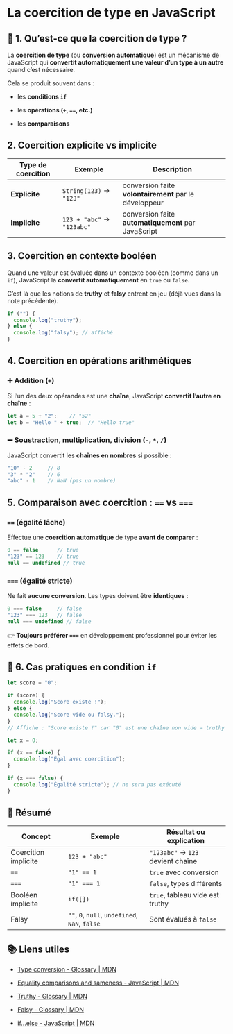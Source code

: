 # La coercition de type en JavaScript

## 🧠 1. Qu’est-ce que la coercition de type ?

La **coercition de type** (ou **conversion automatique**) est un mécanisme de JavaScript qui **convertit automatiquement une valeur d’un type à un autre** quand c’est nécessaire.

Cela se produit souvent dans :

- les **conditions `if`**

- les **opérations (`+`, `==`, etc.)**

- les **comparaisons**



## 2. Coercition explicite vs implicite

| Type de coercition | Exemple                    | Description                                            |
| ------------------ | -------------------------- | ------------------------------------------------------ |
| **Explicite**      | `String(123)` → `"123"`    | conversion faite **volontairement** par le développeur |
| **Implicite**      | `123 + "abc"` → `"123abc"` | conversion faite **automatiquement** par JavaScript    |



## 3. Coercition en contexte booléen

Quand une valeur est évaluée dans un contexte booléen (comme dans un `if`), JavaScript la **convertit automatiquement** en `true` ou `false`.

C’est là que les notions de **truthy** et **falsy** entrent en jeu (déjà vues dans la note précédente).

```js
if ("") {
  console.log("truthy");
} else {
  console.log("falsy"); // affiché
}
```



## 4. Coercition en opérations arithmétiques

### ➕ Addition (`+`)

Si l’un des deux opérandes est une **chaîne**, JavaScript **convertit l’autre en chaîne** :

```js
let a = 5 + "2";    // "52"
let b = "Hello " + true;  // "Hello true"
```

### ➖ Soustraction, multiplication, division (`-`, `*`, `/`)

JavaScript convertit les **chaînes en nombres** si possible :

```js
"10" - 2     // 8
"3" * "2"    // 6
"abc" - 1    // NaN (pas un nombre)
```



## 5. Comparaison avec coercition : `==` vs `===`

### `==` (égalité **lâche**)

Effectue une **coercition automatique** de type **avant de comparer** :

```js
0 == false      // true
"123" == 123    // true
null == undefined // true
```

### `===` (égalité **stricte**)

Ne fait **aucune conversion**. Les types doivent être **identiques** :

```js
0 === false     // false
"123" === 123   // false
null === undefined // false
```

👉 **Toujours préférer `===`** en développement professionnel pour éviter les effets de bord.



## 🧠 6. Cas pratiques en condition `if`

```js
let score = "0";

if (score) {
  console.log("Score existe !");
} else {
  console.log("Score vide ou falsy.");
}
// Affiche : "Score existe !" car "0" est une chaîne non vide → truthy
```

```js
let x = 0;

if (x == false) {
  console.log("Égal avec coercition");
}

if (x === false) {
  console.log("Égalité stricte"); // ne sera pas exécuté
}
```



## 📌 Résumé

| Concept              | Exemple                                        | Résultat ou explication           |
| -------------------- | ---------------------------------------------- | --------------------------------- |
| Coercition implicite | `123 + "abc"`                                  | `"123abc"` → `123` devient chaîne |
| `==`                 | `"1" == 1`                                     | `true` avec conversion            |
| `===`                | `"1" === 1`                                    | `false`, types différents         |
| Booléen implicite    | `if([])`                                       | `true`, tableau vide est truthy   |
| Falsy                | `""`, `0`, `null`, `undefined`, `NaN`, `false` | Sont évalués à `false`            |

## 📚 Liens utiles

- [Type conversion - Glossary | MDN](https://developer.mozilla.org/en-US/docs/Glossary/Type_Conversion)

- [Equality comparisons and sameness - JavaScript | MDN](https://developer.mozilla.org/en-US/docs/Web/JavaScript/Guide/Equality_comparisons_and_sameness)

- [Truthy - Glossary | MDN](https://developer.mozilla.org/en-US/docs/Glossary/Truthy)

- [Falsy - Glossary | MDN](https://developer.mozilla.org/en-US/docs/Glossary/Falsy)

- [if…else - JavaScript | MDN](https://developer.mozilla.org/fr/docs/Web/JavaScript/Reference/Statements/if...else)


